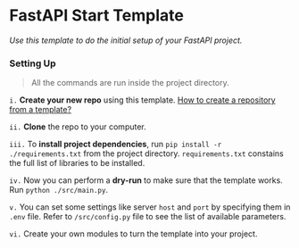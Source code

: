 # FastAPI Start Template
_Use this template to do the initial setup of your FastAPI project._

### Setting Up
> All the commands are run inside the project directory.

`i.` **Create your new repo** using this template. [How to create a repository from a template?](https://docs.github.com/en/repositories/creating-and-managing-repositories/creating-a-repository-from-a-template)

`ii.` **Clone** the repo to your computer.

`iii.` To **install project dependencies**, run `pip install -r ./requirements.txt` from the project directory. `requirements.txt` constains the full list of libraries to be installed.

`iv.` Now you can perform a **dry-run** to make sure that the template works. Run `python ./src/main.py`.

`v.` You can set some settings like server `host` and `port` by specifying them in `.env` file. Refer to `/src/config.py` file to see the list of available parameters.

`vi.` Create your own modules to turn the template into your project.
